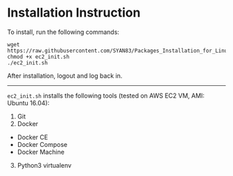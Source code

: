 # Installation Instruction

To install, run the following commands:
```
wget https://raw.githubusercontent.com/SYAN83/Packages_Installation_for_Linux/master/ec2_init.sh
chmod +x ec2_init.sh
./ec2_init.sh
```
After installation, logout and log back in.

<hr>

`ec2_init.sh` installs the following tools (tested on AWS EC2 VM, AMI: Ubuntu 16.04):
1. Git
2. Docker
  - Docker CE
  - Docker Compose
  - Docker Machine
3. Python3 virtualenv
